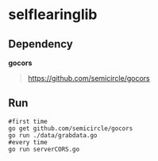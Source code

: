 # selflearinglib
Dependency
-------
**gocors**
> https://github.com/semicircle/gocors

Run
-------
    #first time
    go get github.com/semicircle/gocors
    go run ./data/grabdata.go
    #every time
    go run serverCORS.go

